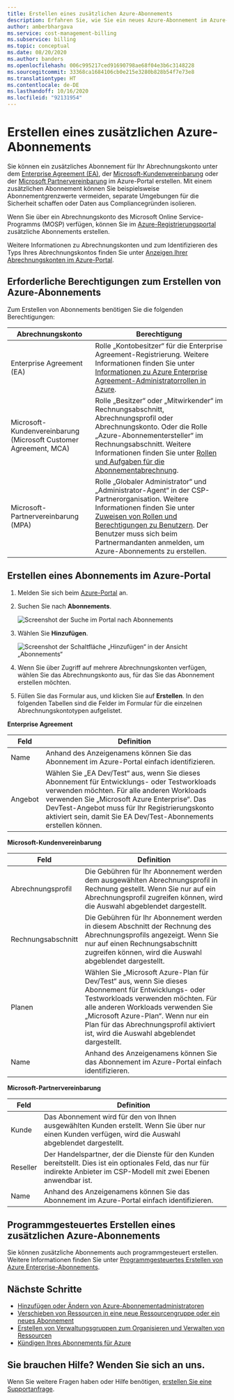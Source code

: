 ```yaml
---
title: Erstellen eines zusätzlichen Azure-Abonnements
description: Erfahren Sie, wie Sie ein neues Azure-Abonnement im Azure-Portal erstellen. Lesen Sie die Informationen zu Formularen für Abrechnungskonten, und zeigen Sie zusätzliche verfügbare Ressourcen an.
author: amberbhargava
ms.service: cost-management-billing
ms.subservice: billing
ms.topic: conceptual
ms.date: 08/20/2020
ms.author: banders
ms.openlocfilehash: 006c995217ced91690798ae68f04e3b6c3148228
ms.sourcegitcommit: 33368ca1684106cb0e215e3280b828b54f7e73e8
ms.translationtype: HT
ms.contentlocale: de-DE
ms.lasthandoff: 10/16/2020
ms.locfileid: "92131954"
---
```

# <a name="create-an-additional-azure-subscription"></a>Erstellen eines zusätzlichen Azure-Abonnements

Sie können ein zusätzliches Abonnement für Ihr Abrechnungskonto unter dem [Enterprise Agreement (EA)](https://azure.microsoft.com/pricing/enterprise-agreement/), der [Microsoft-Kundenvereinbarung](https://azure.microsoft.com/pricing/purchase-options/microsoft-customer-agreement/) oder der [Microsoft Partnervereinbarung](https://www.microsoft.com/licensing/news/introducing-microsoft-partner-agreement) im Azure-Portal erstellen. Mit einem zusätzlichen Abonnement können Sie beispielsweise Abonnementgrenzwerte vermeiden, separate Umgebungen für die Sicherheit schaffen oder Daten aus Compliancegründen isolieren.

Wenn Sie über ein Abrechnungskonto des Microsoft Online Service-Programms (MOSP) verfügen, können Sie im [Azure-Registrierungsportal](https://account.azure.com/signup?offer=ms-azr-0003p) zusätzliche Abonnements erstellen.

Weitere Informationen zu Abrechnungskonten und zum Identifizieren des Typs Ihres Abrechnungskontos finden Sie unter [Anzeigen Ihrer Abrechnungskonten im Azure-Portal](view-all-accounts.md).

## <a name="permission-required-to-create-azure-subscriptions"></a>Erforderliche Berechtigungen zum Erstellen von Azure-Abonnements

Zum Erstellen von Abonnements benötigen Sie die folgenden Berechtigungen:

|Abrechnungskonto  |Berechtigung  |
|---------|---------|
|Enterprise Agreement (EA) |  Rolle „Kontobesitzer“ für die Enterprise Agreement-Registrierung. Weitere Informationen finden Sie unter [Informationen zu Azure Enterprise Agreement-Administratorrollen in Azure](understand-ea-roles.md).    |
|Microsoft-Kundenvereinbarung (Microsoft Customer Agreement, MCA) |  Rolle „Besitzer“ oder „Mitwirkender“ im Rechnungsabschnitt, Abrechnungsprofil oder Abrechnungskonto. Oder die Rolle „Azure-Abonnementersteller“ im Rechnungsabschnitt.  Weitere Informationen finden Sie unter [Rollen und Aufgaben für die Abonnementabrechnung](understand-mca-roles.md#subscription-billing-roles-and-tasks).    |
|Microsoft-Partnervereinbarung (MPA) |   Rolle „Globaler Administrator“ und „Administrator-Agent“ in der CSP-Partnerorganisation. Weitere Informationen finden Sie unter [Zuweisen von Rollen und Berechtigungen zu Benutzern](/partner-center/permissions-overview).  Der Benutzer muss sich beim Partnermandanten anmelden, um Azure-Abonnements zu erstellen.   |

## <a name="create-a-subscription-in-the-azure-portal"></a>Erstellen eines Abonnements im Azure-Portal

1. Melden Sie sich beim [Azure-Portal](https://portal.azure.com) an.
1. Suchen Sie nach **Abonnements**.

   ![Screenshot der Suche im Portal nach Abonnements](./media/create-subscription/billing-search-subscription-portal.png)

1. Wählen Sie **Hinzufügen**.

   ![Screenshot der Schaltfläche „Hinzufügen“ in der Ansicht „Abonnements“](./media/create-subscription/subscription-add.png)

1. Wenn Sie über Zugriff auf mehrere Abrechnungskonten verfügen, wählen Sie das Abrechnungskonto aus, für das Sie das Abonnement erstellen möchten.

1. Füllen Sie das Formular aus, und klicken Sie auf **Erstellen**. In den folgenden Tabellen sind die Felder im Formular für die einzelnen Abrechnungskontotypen aufgelistet.

**Enterprise Agreement**

|Feld  |Definition  |
|---------|---------|
|Name     | Anhand des Anzeigenamens können Sie das Abonnement im Azure-Portal einfach identifizieren.  |
|Angebot     | Wählen Sie „EA Dev/Test“ aus, wenn Sie dieses Abonnement für Entwicklungs- oder Testworkloads verwenden möchten. Für alle anderen Workloads verwenden Sie „Microsoft Azure Enterprise“. Das DevTest-Angebot muss für Ihr Registrierungskonto aktiviert sein, damit Sie EA Dev/Test-Abonnements erstellen können.|

**Microsoft-Kundenvereinbarung**

|Feld  |Definition  |
|---------|---------|
|Abrechnungsprofil     | Die Gebühren für Ihr Abonnement werden dem ausgewählten Abrechnungsprofil in Rechnung gestellt. Wenn Sie nur auf ein Abrechnungsprofil zugreifen können, wird die Auswahl abgeblendet dargestellt.     |
|Rechnungsabschnitt     | Die Gebühren für Ihr Abonnement werden in diesem Abschnitt der Rechnung des Abrechnungsprofils angezeigt. Wenn Sie nur auf einen Rechnungsabschnitt zugreifen können, wird die Auswahl abgeblendet dargestellt.  |
|Planen     | Wählen Sie „Microsoft Azure-Plan für Dev/Test“ aus, wenn Sie dieses Abonnement für Entwicklungs- oder Testworkloads verwenden möchten. Für alle anderen Workloads verwenden Sie „Microsoft Azure-Plan“. Wenn nur ein Plan für das Abrechnungsprofil aktiviert ist, wird die Auswahl abgeblendet dargestellt.  |
|Name     | Anhand des Anzeigenamens können Sie das Abonnement im Azure-Portal einfach identifizieren.  |

**Microsoft-Partnervereinbarung**

|Feld  |Definition  |
|---------|---------|
|Kunde    | Das Abonnement wird für den von Ihnen ausgewählten Kunden erstellt. Wenn Sie über nur einen Kunden verfügen, wird die Auswahl abgeblendet dargestellt.  |
|Reseller    | Der Handelspartner, der die Dienste für den Kunden bereitstellt. Dies ist ein optionales Feld, das nur für indirekte Anbieter im CSP-Modell mit zwei Ebenen anwendbar ist. |
|Name     | Anhand des Anzeigenamens können Sie das Abonnement im Azure-Portal einfach identifizieren.  |

## <a name="create-an-additional-azure-subscription-programmatically"></a>Programmgesteuertes Erstellen eines zusätzlichen Azure-Abonnements

Sie können zusätzliche Abonnements auch programmgesteuert erstellen. Weitere Informationen finden Sie unter [Programmgesteuertes Erstellen von Azure Enterprise-Abonnements](programmatically-create-subscription.md).

## <a name="next-steps"></a>Nächste Schritte

- [Hinzufügen oder Ändern von Azure-Abonnementadministratoren](add-change-subscription-administrator.md)
- [Verschieben von Ressourcen in eine neue Ressourcengruppe oder ein neues Abonnement](../../azure-resource-manager/management/move-resource-group-and-subscription.md)
- [Erstellen von Verwaltungsgruppen zum Organisieren und Verwalten von Ressourcen](../../governance/management-groups/create-management-group-portal.md)
- [Kündigen Ihres Abonnements für Azure](cancel-azure-subscription.md)

## <a name="need-help-contact-us"></a>Sie brauchen Hilfe? Wenden Sie sich an uns.

Wenn Sie weitere Fragen haben oder Hilfe benötigen, [erstellen Sie eine Supportanfrage](https://go.microsoft.com/fwlink/?linkid=2083458).